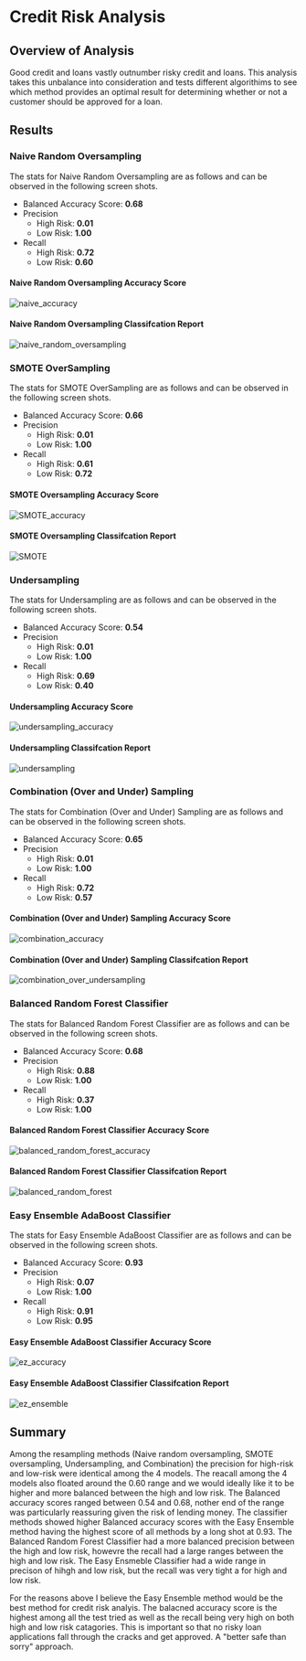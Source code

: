 # Credit Risk Analysis

## Overview of Analysis
Good credit and loans vastly outnumber risky credit and loans. This analysis takes this unbalance into consideration and tests different algorithims to see which method provides an optimal result for determining whether or not a customer should be approved for a loan.

## Results

### Naive Random Oversampling

The stats for Naive Random Oversampling are as follows and can be observed in the following screen shots.
- Balanced Accuracy Score: **0.68**
- Precision
  - High Risk: **0.01**
  - Low Risk: **1.00**
- Recall
  - High Risk: **0.72**
  - Low Risk: **0.60**

#### Naive Random Oversampling Accuracy  Score
![naive_accuracy](https://user-images.githubusercontent.com/102814578/184519917-017844f3-3a58-4c6a-81bf-01d5222c80ab.png)


####  Naive Random Oversampling Classifcation Report
![naive_random_oversampling](https://user-images.githubusercontent.com/102814578/184519918-9ff3f2eb-4c39-4b78-91a4-cbc235168694.png)



### SMOTE OverSampling

The stats for SMOTE OverSampling are as follows and can be observed in the following screen shots.
- Balanced Accuracy Score: **0.66**
- Precision
  - High Risk: **0.01**
  - Low Risk: **1.00**
- Recall
  - High Risk: **0.61**
  - Low Risk: **0.72**
  
#### SMOTE Oversampling Accuracy  Score
![SMOTE_accuracy](https://user-images.githubusercontent.com/102814578/184519921-664bca5c-cd91-40f0-a644-9e63fd66e791.png)


#### SMOTE Oversampling Classifcation Report
![SMOTE](https://user-images.githubusercontent.com/102814578/184519920-191ab447-4294-4983-866b-615f7f5709ad.png)



### Undersampling

The stats for Undersampling are as follows and can be observed in the following screen shots.
- Balanced Accuracy Score: **0.54**
- Precision
  - High Risk: **0.01**
  - Low Risk: **1.00**
- Recall
  - High Risk: **0.69**
  - Low Risk: **0.40**
 
#### Undersampling Accuracy  Score
![undersampling_accuracy](https://user-images.githubusercontent.com/102814578/184519923-df25d468-b3ba-451c-abd1-cbfe23792903.png)


#### Undersampling Classifcation Report
![undersampling](https://user-images.githubusercontent.com/102814578/184519922-90a373c0-ab65-4c43-bbd0-7fa8c3b9a3ad.png)



### Combination (Over and Under) Sampling

The stats for Combination (Over and Under) Sampling are as follows and can be observed in the following screen shots.
- Balanced Accuracy Score: **0.65**
- Precision
  - High Risk: **0.01**
  - Low Risk: **1.00**
- Recall
  - High Risk: **0.72**
  - Low Risk: **0.57**
 
#### Combination (Over and Under) Sampling Accuracy  Score
![combination_accuracy](https://user-images.githubusercontent.com/102814578/184519927-f64e7523-e3ee-422f-b50a-7146c68003cf.png)


#### Combination (Over and Under) Sampling Classifcation Report
![combination_over_undersampling](https://user-images.githubusercontent.com/102814578/184519931-bb103fea-9d57-4797-bcec-b417a07f1c5a.png)



### Balanced Random Forest Classifier

The stats for Balanced Random Forest Classifier are as follows and can be observed in the following screen shots.
- Balanced Accuracy Score: **0.68**
- Precision
  - High Risk: **0.88**
  - Low Risk: **1.00**
- Recall
  - High Risk: **0.37**
  - Low Risk: **1.00**
 
#### Balanced Random Forest Classifier Accuracy  Score
![balanced_random_forest_accuracy](https://user-images.githubusercontent.com/102814578/184519946-8e5b604a-1599-4f49-aaae-cb04678d697b.png)


#### Balanced Random Forest Classifier Classifcation Report
![balanced_random_forest](https://user-images.githubusercontent.com/102814578/184519940-88e7fb40-68e6-4045-ae12-e6854e9f8dd6.png)



### Easy Ensemble AdaBoost Classifier

The stats for Easy Ensemble AdaBoost Classifier are as follows and can be observed in the following screen shots.
- Balanced Accuracy Score: **0.93**
- Precision
  - High Risk: **0.07**
  - Low Risk: **1.00**
- Recall
  - High Risk: **0.91**
  - Low Risk: **0.95**
 
#### Easy Ensemble AdaBoost Classifier Accuracy  Score
![ez_accuracy](https://user-images.githubusercontent.com/102814578/184519949-e6cea24f-c81d-42a2-83a0-80e29524f705.png)


#### Easy Ensemble AdaBoost Classifier Classifcation Report
![ez_ensemble](https://user-images.githubusercontent.com/102814578/184519950-97955ef2-9c63-4bc1-9aaa-7bae8a6a4fba.png)



## Summary

Among the resampling methods (Naive random oversampling, SMOTE oversampling, Undersampling, and Combination) the precision for high-risk and low-risk were identical among the 4 models. The reacall among the 4 models also floated around the 0.60 range and we would ideally like it to be higher and more balanced between the high and low risk. The Balanced accuracy scores ranged between 0.54 and 0.68, nother end of the range was particularly reassuring given the risk of lending money. The classifier methods showed higher Balanced accuracy scores with the Easy Ensemble method having the highest score of all methods by a long shot at 0.93. The Balanced Random Forest Classifier had a more balanced precision between the high and low risk, howevre the recall had a large ranges between the high and low risk. The Easy Ensmeble Classifier had a wide range in precison of hihgh and low risk, but the recall was very tight a for high and low risk.

For the reasons above I believe the Easy Ensemble method would be the best method for credit risk analyis. The balacned accuracy score is the highest among all the test tried as well as the recall being very high on both high and low risk catagories. This is important so that no risky loan applications fall through the cracks and get approved. A "better safe than sorry" approach.
